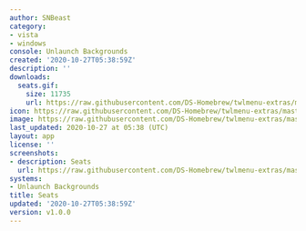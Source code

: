 ```yaml
---
author: SNBeast
category:
- vista
- windows
console: Unlaunch Backgrounds
created: '2020-10-27T05:38:59Z'
description: ''
downloads:
  seats.gif:
    size: 11735
    url: https://raw.githubusercontent.com/DS-Homebrew/twlmenu-extras/master/_nds/TWiLightMenu/unlaunch/backgrounds/seats.gif
icon: https://raw.githubusercontent.com/DS-Homebrew/twlmenu-extras/master/_nds/TWiLightMenu/unlaunch/backgrounds/seats.gif
image: https://raw.githubusercontent.com/DS-Homebrew/twlmenu-extras/master/_nds/TWiLightMenu/unlaunch/backgrounds/seats.gif
last_updated: 2020-10-27 at 05:38 (UTC)
layout: app
license: ''
screenshots:
- description: Seats
  url: https://raw.githubusercontent.com/DS-Homebrew/twlmenu-extras/master/_nds/TWiLightMenu/unlaunch/backgrounds/seats.gif
systems:
- Unlaunch Backgrounds
title: Seats
updated: '2020-10-27T05:38:59Z'
version: v1.0.0
---
```

